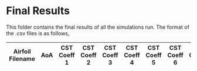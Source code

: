 # Final Results

This folder contains the final results of all the simulations run. The format of the .csv files is as follows,

| Airfoil Filename | AoA | CST Coeff 1 | CST Coeff 2 | CST Coeff 3 | CST Coeff 4 | CST Coeff 5 | CST Coeff 6 | CST Coeff 7 | CST Coeff 8 | C<sub>L</sub> | C<sub>D</sub> |
| :--------------: |:---:| :---------: | :---------: | :---------: | :---------: | :---------: | :---------: | :---------: | :---------: | :-----------: | :-----------: |
